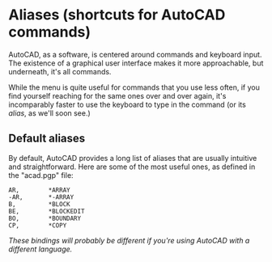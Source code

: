 # Aliases (shortcuts for AutoCAD commands)

AutoCAD, as a software, is centered around commands and keyboard input. The existence of a graphical user interface makes it more approachable, but underneath, it's all commands.

While the menu is quite useful for commands that you use less often, if you find yourself reaching for the same ones over and over again, it's incomparably faster to use the keyboard to type in the command (or its _alias_, as we'll soon see.)

## Default aliases

By default, AutoCAD provides a long list of aliases that are usually intuitive and straightforward. Here are some of the most useful ones, as defined in the "acad.pgp" file:


```title="acad.pgp"
AR,        *ARRAY
-AR,       *-ARRAY
B,         *BLOCK
BE,        *BLOCKEDIT
BO,        *BOUNDARY
CP,        *COPY
```

_These bindings will probably be different if you're using AutoCAD with a different language._